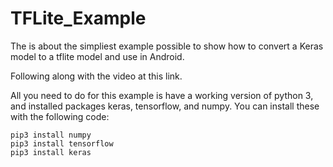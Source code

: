 # TFLite_Example
The is about the simpliest example possible to show how to convert a Keras model to a tflite model and use in Android. 

Following along with the video at this link.

All you need to do for this example is have a working version of python 3, and installed packages keras, tensorflow, and numpy. You can install these with the following code:
```
pip3 install numpy
pip3 install tensorflow
pip3 install keras
```
